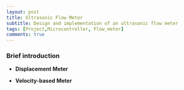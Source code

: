 ```yaml
---
layout: post
title: Ultrasonic Flow Meter 
subtitle: Design and implementation of an ultrasonic flow meter
tags: [Project,Microcontroller, Flow_meter]
comments: true
---
```


### Brief introduction

* **Displacement Meter**

* **Velocity-based Meter**
